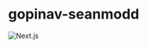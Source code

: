 # gopinav-seanmodd

![Next.js](https://cleanshot-cloud-fra.s3.eu-central-1.amazonaws.com/media/7302/cvdN8rmTyziBhkSKu8s4ZUpE2oYgkzN43SVFt5VL.jpeg?X-Amz-Content-Sha256=UNSIGNED-PAYLOAD&X-Amz-Security-Token=IQoJb3JpZ2luX2VjENL%2F%2F%2F%2F%2F%2F%2F%2F%2F%2FwEaDGV1LWNlbnRyYWwtMSJHMEUCIGyxE8nt5o1IuwAQ2gmphA6zVGfRX7JqAH8NMU3B6yy5AiEA4O%2BGBGfpXXTGcXv90P2qM%2FrsZ%2FnWZ3IKGEomxr4kAM4qqAII%2B%2F%2F%2F%2F%2F%2F%2F%2F%2F%2F%2FARAAGgw5MTk1MTQ0OTE2NzQiDPUMSh9v2gLS9FdVeSr8AVRNZbC4%2BZ82IuMj93tWbMAPgIMFERZr81lf11mnP0%2FSL57nnxzRcBRvJQNColWxtE6uH6pkDqFqQTs%2BTKqU8pfDTeAZu1OMG1XzEuM4A2Z0GCrqhQDHLR8j%2Bse2IP4i2H%2BvtRRN1iqSWcIn0rh4h0F44suWDV3F%2BA3RscssiKWSUPTTOuwiWKUc2pyfjOEm7TKANtjoL9Cu67Ermlol%2ByrtNbt1gdCDE1V%2Bk3p6RdbeTdKP3JTbISd0xHVqIW19IXBvQNdNJN4%2BBYoyjHDHszBjooUSisAEEreaKdCIvd954c5NVWQc%2B49Zx7FJOUr3o%2F2uVWHUXmCoAJgfaTDdioyJBjqaAZm4xoJZCl9TphHxjXMmg4wnDdtgTiUu%2F9mWZMYshjc2%2F2QSyS0R4XyTbP3t8fSNHvW9qqe43bbiU1SNYJEragfl2A5p74WnkbGQ2SFgY%2FSPgndOthnn%2FM1FXmo2lQX03IUCKev6tyTck%2FIwcyvRxRuZ4b1LAvpRSQ3BH%2BLDNcarbdyxw5WL2rC1kCA4Pc9dz1%2FkDKdKl3viGRQ%3D&X-Amz-Algorithm=AWS4-HMAC-SHA256&X-Amz-Credential=ASIA5MF2VVMNKMXQ6FOH%2F20210823%2Feu-central-1%2Fs3%2Faws4_request&X-Amz-Date=20210823T032407Z&X-Amz-SignedHeaders=host&X-Amz-Expires=300&X-Amz-Signature=e49341b3443a178a21e25e240b169c9d3164fe5029a31e7f569710912131def4)
